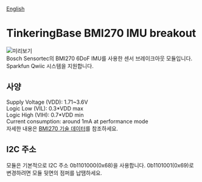 [English](https://github.com/TinkeringBase/BMI270-Breakout/blob/main/readme.md)
# TinkeringBase BMI270 IMU breakout
![미리보기](https://github.com/TinkeringBase/BMI270-Breakout/blob/main/3dpreview.png?raw=true)\
Bosch Sensortec의 BMI270 6DoF IMU를 사용한 센서 브레이크아웃 모듈입니다. Sparkfun Qwiic 시스템을 지원합니다.

## 사양
Supply Voltage (VDD): 1.71~3.6V \
Logic Low (VIL): 0.3\*VDD max \
Logic High (VIH): 0.7\*VDD min \
Current consumption: around 1mA at performance mode \
자세한 내용은 [BMI270 기술 데이터](https://www.bosch-sensortec.com/products/motion-sensors/imus/bmi270/#technical)를 참조하세요.

## I2C 주소
모듈은 기본적으로 I2C 주소 0b1101000(0x68)을 사용합니다. 0b1101001(0x69)로 변경하려면 모듈 뒷면의 점퍼를 납땜하세요.
